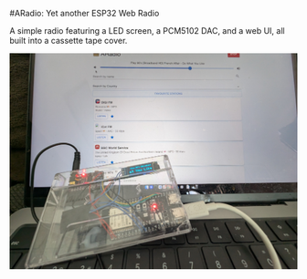 #ARadio: Yet another ESP32 Web Radio


A simple radio featuring a LED screen, a PCM5102 DAC, and a web UI, all built into a cassette tape cover.


![alt text](aradio.jpg)
